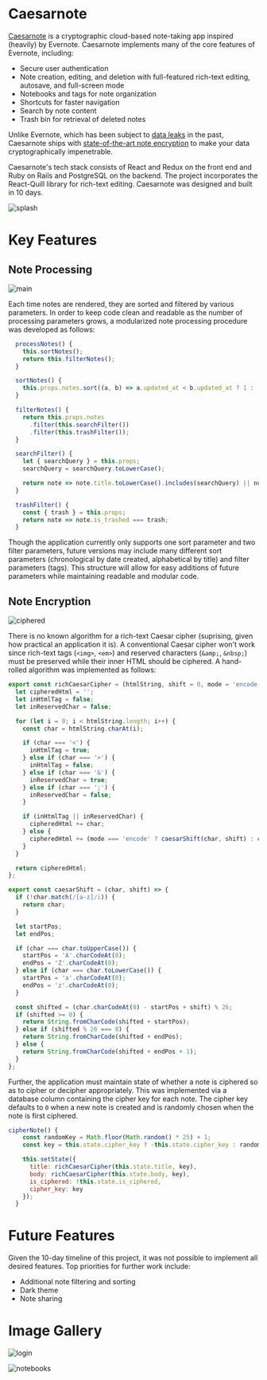 # Caesarnote

[Caesarnote](https://caesarnote.herokuapp.com/) is a cryptographic cloud-based note-taking app inspired (heavily) by Evernote. Caesarnote implements many of the core features of Evernote, including:
* Secure user authentication
* Note creation, editing, and deletion with full-featured rich-text editing, autosave, and full-screen mode
* Notebooks and tags for note organization
* Shortcuts for faster navigation
* Search by note content
* Trash bin for retrieval of deleted notes

Unlike Evernote, which has been subject to [data leaks](https://www.cnn.com/2013/03/04/tech/web/evernote-hacked/index.html) in the past, Caesarnote ships with [state-of-the-art note encryption](https://en.wikipedia.org/wiki/Caesar_cipher) to make your data cryptographically impenetrable.

Caesarnote's tech stack consists of React and Redux on the front end and Ruby on Rails and PostgreSQL on the backend. The project incorporates the React-Quill library for rich-text editing. Caesarnote was designed and built in 10 days.

![splash](https://github.com/micah-jaffe/caesarnote/blob/master/app/assets/images/readme/splash.png)

# Key Features

## Note Processing

![main](https://github.com/micah-jaffe/caesarnote/blob/master/app/assets/images/readme/main.png)

Each time notes are rendered, they are sorted and filtered by various parameters. In order to keep code clean and readable as the number of processing parameters grows, a modularized note processing procedure was developed as follows:

```javascript
  processNotes() {
    this.sortNotes();
    return this.filterNotes();
  }

  sortNotes() {
    this.props.notes.sort((a, b) => a.updated_at < b.updated_at ? 1 : -1);
  }

  filterNotes() {
    return this.props.notes
      .filter(this.searchFilter())
      .filter(this.trashFilter());
  }

  searchFilter() {
    let { searchQuery } = this.props;
    searchQuery = searchQuery.toLowerCase();

    return note => note.title.toLowerCase().includes(searchQuery) || note.body.toLowerCase().includes(searchQuery);
  }

  trashFilter() {
    const { trash } = this.props;
    return note => note.is_trashed === trash;
  }
```

Though the application currently only supports one sort parameter and two filter parameters, future versions may include many different sort parameters (chronological by date created, alphabetical by title) and filter parameters (tags). This structure will allow for easy additions of future parameters while maintaining readable and modular code.

## Note Encryption

![ciphered](https://github.com/micah-jaffe/caesarnote/blob/master/app/assets/images/readme/ciphered.png)

There is no known algorithm for a rich-text Caesar cipher (suprising, given how practical an application it is). A conventional Caesar cipher won't work since rich-text tags (`<img>`, `<em>`) and reserved characters (`&amp;`, `&nbsp;`) must be preserved while their inner HTML should be ciphered. A hand-rolled algorithm was implemented as follows:

```javascript
export const richCaesarCipher = (htmlString, shift = 0, mode = 'encode') => {
  let cipheredHtml = '';
  let inHtmlTag = false;
  let inReservedChar = false;

  for (let i = 0; i < htmlString.length; i++) {
    const char = htmlString.charAt(i);

    if (char === '<') {
      inHtmlTag = true;
    } else if (char === '>') {
      inHtmlTag = false;
    } else if (char === '&') {
      inReservedChar = true;
    } else if (char === ';') {
      inReservedChar = false;
    }

    if (inHtmlTag || inReservedChar) {
      cipheredHtml += char;
    } else {
      cipheredHtml += (mode === 'encode' ? caesarShift(char, shift) : caesarShift(char, -shift));
    }
  }

  return cipheredHtml;
};

export const caesarShift = (char, shift) => {
  if (!char.match(/[a-z]/i)) {
    return char;
  }

  let startPos;
  let endPos;

  if (char === char.toUpperCase()) {
    startPos = 'A'.charCodeAt(0);
    endPos = 'Z'.charCodeAt(0);
  } else if (char === char.toLowerCase()) {
    startPos = 'a'.charCodeAt(0);
    endPos = 'z'.charCodeAt(0);
  }

  const shifted = (char.charCodeAt(0) - startPos + shift) % 26;
  if (shifted >= 0) {
    return String.fromCharCode(shifted + startPos);
  } else if (shifted % 26 === 0) {
    return String.fromCharCode(shifted + endPos);
  } else {
    return String.fromCharCode(shifted + endPos + 1); 
  }
};
```

Further, the application must maintain state of whether a note is ciphered so as to cipher or decipher appropriately. This was implemented via a database column containing the cipher key for each note. The cipher key defaults to `0` when a new note is created and is randomly chosen when the note is first ciphered.

```javascript
cipherNote() {
    const randomKey = Math.floor(Math.random() * 25) + 1;
    const key = this.state.cipher_key ? -this.state.cipher_key : randomKey;

    this.setState({
      title: richCaesarCipher(this.state.title, key),
      body: richCaesarCipher(this.state.body, key),
      is_ciphered: !this.state.is_ciphered,
      cipher_key: key
    });
  }
```

# Future Features

Given the 10-day timeline of this project, it was not possible to implement all desired features. Top priorities for further work include:
* Additional note filtering and sorting
* Dark theme
* Note sharing

# Image Gallery
![login](https://github.com/micah-jaffe/caesarnote/blob/master/app/assets/images/readme/login.png)


![notebooks](https://github.com/micah-jaffe/caesarnote/blob/master/app/assets/images/readme/notebooks.png)
